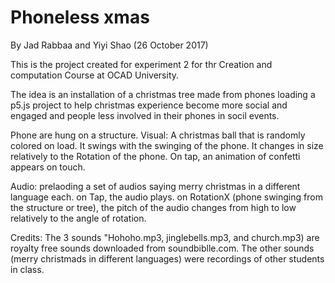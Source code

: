 # Phoneless xmas
By Jad Rabbaa and Yiyi Shao (26 October 2017)

This is the project created for experiment 2 for thr Creation and computation Course at OCAD University.

The idea is an installation of a christmas tree made from phones loading a p5.js project to help christmas experience become more social and engaged and people less involved in their phones in socil events.

Phone are hung on a structure.
Visual: A christmas ball that is randomly colored on load.
        It swings with the swinging of the phone.
        It changes in size relatively to the Rotation of the phone.
        On tap, an animation of confetti appears on touch.
        
Audio: prelaoding a set of audios saying merry christmas in a different language each.
       on Tap, the audio plays.
       on RotationX (phone swinging from the structure or tree), the pitch of the audio changes from high to low relatively to the angle of rotation.
       
Credits: The 3 sounds "Hohoho.mp3, jinglebells.mp3, and church.mp3) are royalty free sounds downloaded from soundbiblle.com.
         The other sounds (merry christmads in different languages) were recordings of other students in class.
                 
